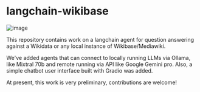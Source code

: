 # langchain-wikibase

![image](https://github.com/dimasjackson/langchain-wikibase-agent/assets/114688989/9191536b-83f9-4a1b-a75e-0cdd047d53e2)

This repository contains work on a langchain agent for question answering against a Wikidata or any local instance of Wikibase/Mediawiki.

We've added agents that can connect to locally running LLMs via Ollama, like Mixtral 70b and remote running via API like Google Gemini pro. Also, a simple chatbot user interface built with Gradio was added.

At present, this work is very preliminary, contributions are welcome! 
